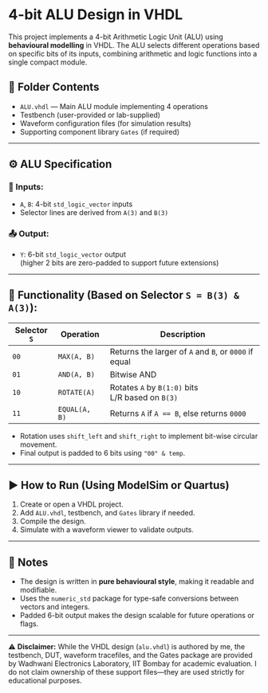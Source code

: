 # 4-bit ALU Design in VHDL

This project implements a 4-bit Arithmetic Logic Unit (ALU) using **behavioural modelling** in VHDL. The ALU selects different operations based on specific bits of its inputs, combining arithmetic and logic functions into a single compact module.

## 📁 Folder Contents

- `ALU.vhdl` — Main ALU module implementing 4 operations
- Testbench (user-provided or lab-supplied)
- Waveform configuration files (for simulation results)
- Supporting component library `Gates` (if required)

---

## ⚙️ ALU Specification

### 🔢 Inputs:
- `A`, `B`: 4-bit `std_logic_vector` inputs
- Selector lines are derived from `A(3)` and `B(3)`

### 📤 Output:
- `Y`: 6-bit `std_logic_vector` output  
  (higher 2 bits are zero-padded to support future extensions)

---

## 🔁 Functionality (Based on Selector `S = B(3) & A(3)`):

| Selector `S` | Operation          | Description                                           |
|--------------|--------------------|-------------------------------------------------------|
| `00`         | `MAX(A, B)`        | Returns the larger of `A` and `B`, or `0000` if equal |
| `01`         | `AND(A, B)`        | Bitwise AND                                           |
| `10`         | `ROTATE(A)`        | Rotates `A` by `B(1:0)` bits <br> L/R based on `B(3)` |
| `11`         | `EQUAL(A, B)`      | Returns `A` if `A == B`, else returns `0000`          |

- Rotation uses `shift_left` and `shift_right` to implement bit-wise circular movement.
- Final output is padded to 6 bits using `"00" & temp`.

---

## ▶️ How to Run (Using ModelSim or Quartus)

1. Create or open a VHDL project.
2. Add `ALU.vhdl`, testbench, and `Gates` library if needed.
3. Compile the design.
4. Simulate with a waveform viewer to validate outputs.

---

## 📌 Notes

- The design is written in **pure behavioural style**, making it readable and modifiable.
- Uses the `numeric_std` package for type-safe conversions between vectors and integers.
- Padded 6-bit output makes the design scalable for future operations or flags.

---

⚠️ **Disclaimer:** While the VHDL design (`alu.vhdl`) is authored by me, the testbench, DUT, waveform tracefiles, and the Gates package are provided by Wadhwani Electronics Laboratory, IIT Bombay for academic evaluation. I do not claim ownership of these support files—they are used strictly for educational purposes.
